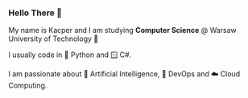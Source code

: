 ### Hello There 🤠

My name is Kacper and I am studying **Computer Science** @ Warsaw University of Technology :rocket:

I usually code in 🐍 Python and 🪟 C#.  

I am passionate about 🧠 Artificial Intelligence, 🐳 DevOps and ☁️ Cloud Computing.

<!-- I program in  
* 🐍 Python  
* 🐹 Go
* 🪟 C# :C:
* ⚛️ JavaScript
* 🦀 Rust (at least I'd like to)  


I am passionate about   
* 🧠 Artificial Intelligence  
* 🤖 Computer Vision  
* 🌐 Web Development
* 🐳 Distributed Systems  
* ♾️ DevOps  
* 🧊 Computer Graphics  -->


<!--
My name is Kacper and I am studying **Computer Science** @ Warsaw University of Technology :rocket: with speciality in **Artificial Intelligence** :brain:

I am passionate about **DevOps** :whale: :cloud:, **Web Development** :snake: ⚛, **Computer Vision** :robot: and **Computer Graphics** :ice_cube:

If you'd like to contact me, feel free to reach out on [**LinkedIn**](https://www.linkedin.com/in/kacper-klassa/) :blue_square:

**kklassa/kklassa** is a ✨ _special_ ✨ repository because its `README.md` (this file) appears on your GitHub profile.

Here are some ideas to get you started:

- 🔭 I’m currently working on ...
- 🌱 I’m currently learning ...
- 👯 I’m looking to collaborate on ...
- 🤔 I’m looking for help with ...
- 💬 Ask me about ...
- 📫 How to reach me: ...
- 😄 Pronouns: ...
- ⚡ Fun fact: ...
-->
